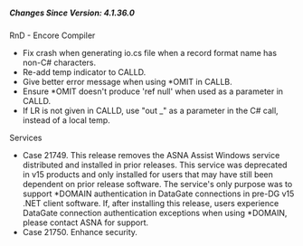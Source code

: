 ﻿<h5 id="SinceVersion">Changes Since Version: 4.1.36.0</h5>

<span class="changeNoteHeading"> RnD - Encore Compiler</span>
<ul>
    <li>Fix crash when generating io.cs file when a record format name has non-C# characters.</li>
    <li>Re-add temp indicator to CALLD.</li></li>
    <li>Give better error message when using *OMIT in CALLB.</li>
    <li>Ensure *OMIT doesn't produce 'ref null' when used as a parameter in CALLD.</li>
    <li>If LR is not given in CALLD, use "out _" as a parameter in the C# call, instead of a local temp.</li>
</ul>

<span class="changeNoteHeading">Services</span>
<ul>
    <li>Case 21749. This release removes the ASNA Assist Windows service distributed and installed in prior releases.  This service was deprecated in v15 products and only installed for users that may have still been dependent on prior release software. The service's only purpose was to support *DOMAIN authentication in DataGate connections in pre-DG v15 .NET client software. If, after installing this release, users experience DataGate connection authentication exceptions when using *DOMAIN, please contact ASNA for support.</li>
    <li>Case 21750. Enhance security.</li>
</ul>
